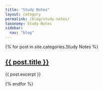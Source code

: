 ```yaml
---
title: "Study Notes"
layout: category
permalink: /blog/study-notes/
taxonomy: Study Notes
sidebar:
  nav: "blog"
---
```


{% for post in site.categories.Study Notes %}
  <h2><a href="{{ post.url }}">{{ post.title }}</a></h2>
  <p>{{ post.excerpt }}</p>
{% endfor %}
